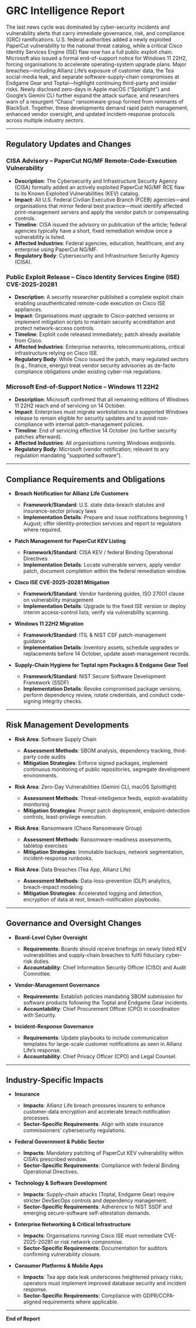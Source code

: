 # GRC Intelligence Report

The last news cycle was dominated by cyber-security incidents and vulnerability alerts that carry immediate governance, risk, and compliance (GRC) ramifications. U.S. federal authorities added a newly exploited PaperCut vulnerability to the national threat catalog, while a critical Cisco Identity Services Engine (ISE) flaw now has a full public exploit chain. Microsoft also issued a formal end-of-support notice for Windows 11 22H2, forcing organisations to accelerate operating-system upgrade plans. Major breaches—including Allianz Life’s exposure of customer data, the Tea social-media leak, and separate software-supply-chain compromises at Endgame Gear and Toptal—highlight continuing third-party and insider risks. Newly disclosed zero-days in Apple macOS (“Sploitlight”) and Google’s Gemini CLI further expand the attack surface, and researchers warn of a resurgent “Chaos” ransomware group formed from remnants of BlackSuit. Together, these developments demand rapid patch management, enhanced vendor oversight, and updated incident-response protocols across multiple industry sectors.

---

## Regulatory Updates and Changes

### CISA Advisory – PaperCut NG/MF Remote-Code-Execution Vulnerability
- **Description**: The Cybersecurity and Infrastructure Security Agency (CISA) formally added an actively exploited PaperCut NG/MF RCE flaw to its Known Exploited Vulnerabilities (KEV) catalog.  
- **Impact**: All U.S. Federal Civilian Executive Branch (FCEB) agencies—and organisations that mirror federal best practice—must identify affected print-management servers and apply the vendor patch or compensating controls.  
- **Timeline**: CISA issued the advisory on publication of the article; federal agencies typically have a short, fixed remediation window once a vulnerability is listed.  
- **Affected Industries**: Federal agencies, education, healthcare, and any enterprise using PaperCut NG/MF.  
- **Regulatory Body**: Cybersecurity and Infrastructure Security Agency (CISA).

### Public Exploit Release – Cisco Identity Services Engine (ISE) CVE-2025-20281
- **Description**: A security researcher published a complete exploit chain enabling unauthenticated remote-code execution on Cisco ISE appliances.  
- **Impact**: Organisations must upgrade to Cisco-patched versions or implement mitigation scripts to maintain security accreditation and protect network-access controls.  
- **Timeline**: Exploit code released immediately; patch already available from Cisco.  
- **Affected Industries**: Enterprise networks, telecommunications, critical infrastructure relying on Cisco ISE.  
- **Regulatory Body**: While Cisco issued the patch, many regulated sectors (e.g., finance, energy) treat vendor security advisories as de-facto compliance obligations under existing cyber-risk regulations.

### Microsoft End-of-Support Notice – Windows 11 22H2
- **Description**: Microsoft confirmed that all remaining editions of Windows 11 22H2 reach end of servicing on 14 October.  
- **Impact**: Enterprises must migrate workstations to a supported Windows release to remain eligible for security updates and to avoid non-compliance with internal patch-management policies.  
- **Timeline**: End of servicing effective 14 October (no further security patches afterward).  
- **Affected Industries**: All organisations running Windows endpoints.  
- **Regulatory Body**: Microsoft (vendor notification; relevant to any regulation mandating “supported software”).

---

## Compliance Requirements and Obligations

- **Breach Notification for Allianz Life Customers**  
  - **Framework/Standard**: U.S. state data-breach statutes and insurance-sector privacy laws  
  - **Implementation Details**: Prepare and issue notifications beginning 1 August; offer identity-protection services and report to regulators where required.

- **Patch Management for PaperCut KEV Listing**  
  - **Framework/Standard**: CISA KEV / federal Binding Operational Directives  
  - **Implementation Details**: Locate vulnerable servers, apply vendor patch, document completion within the federal remediation window.

- **Cisco ISE CVE-2025-20281 Mitigation**  
  - **Framework/Standard**: Vendor hardening guides, ISO 27001 clause on vulnerability management  
  - **Implementation Details**: Upgrade to the fixed ISE version or deploy interim access-control lists; verify via vulnerability scanning.

- **Windows 11 22H2 Migration**  
  - **Framework/Standard**: ITIL & NIST CSF patch-management guidance  
  - **Implementation Details**: Inventory assets, schedule upgrades or replacements before 14 October, update asset-management records.

- **Supply-Chain Hygiene for Toptal npm Packages & Endgame Gear Tool**  
  - **Framework/Standard**: NIST Secure Software Development Framework (SSDF)  
  - **Implementation Details**: Revoke compromised package versions, perform dependency review, rotate credentials, and conduct code-signing integrity checks.

---

## Risk Management Developments

- **Risk Area**: Software Supply Chain  
  - **Assessment Methods**: SBOM analysis, dependency tracking, third-party code audits  
  - **Mitigation Strategies**: Enforce signed packages, implement continuous monitoring of public repositories, segregate development environments.

- **Risk Area**: Zero-Day Vulnerabilities (Gemini CLI, macOS Sploitlight)  
  - **Assessment Methods**: Threat-intelligence feeds, exploit-availability monitoring  
  - **Mitigation Strategies**: Prompt patch deployment, endpoint-detection controls, least-privilege execution.

- **Risk Area**: Ransomware (Chaos Ransomware Group)  
  - **Assessment Methods**: Ransomware-readiness assessments, tabletop exercises  
  - **Mitigation Strategies**: Immutable backups, network segmentation, incident-response runbooks.

- **Risk Area**: Data Breaches (Tea App, Allianz Life)  
  - **Assessment Methods**: Data-loss-prevention (DLP) analytics, breach-impact modeling  
  - **Mitigation Strategies**: Accelerated logging and detection, encryption of data at rest, breach-notification playbooks.

---

## Governance and Oversight Changes

- **Board-Level Cyber Oversight**  
  - **Requirements**: Boards should receive briefings on newly listed KEV vulnerabilities and supply-chain breaches to fulfil fiduciary cyber-risk duties.  
  - **Accountability**: Chief Information Security Officer (CISO) and Audit Committee.

- **Vendor-Management Governance**  
  - **Requirements**: Establish policies mandating SBOM submission for software products following the Toptal and Endgame Gear incidents.  
  - **Accountability**: Chief Procurement Officer (CPO) in coordination with Security.

- **Incident-Response Governance**  
  - **Requirements**: Update playbooks to include communication templates for large-scale customer notifications as seen in Allianz Life’s response.  
  - **Accountability**: Chief Privacy Officer (CPO) and Legal Counsel.

---

## Industry-Specific Impacts

- **Insurance**  
  - **Impacts**: Allianz Life breach pressures insurers to enhance customer-data encryption and accelerate breach notification processes.  
  - **Sector-Specific Requirements**: Align with state insurance commissioners’ cybersecurity regulations.

- **Federal Government & Public Sector**  
  - **Impacts**: Mandatory patching of PaperCut KEV vulnerability within CISA’s prescribed window.  
  - **Sector-Specific Requirements**: Compliance with federal Binding Operational Directives.

- **Technology & Software Development**  
  - **Impacts**: Supply-chain attacks (Toptal, Endgame Gear) require stricter DevSecOps controls and dependency management.  
  - **Sector-Specific Requirements**: Adherence to NIST SSDF and emerging secure-software self-attestation demands.

- **Enterprise Networking & Critical Infrastructure**  
  - **Impacts**: Organisations running Cisco ISE must remediate CVE-2025-20281 or risk network compromise.  
  - **Sector-Specific Requirements**: Documentation for auditors confirming vulnerability closure.

- **Consumer Platforms & Mobile Apps**  
  - **Impacts**: Tea app data leak underscores heightened privacy risks; operators must implement improved database security and incident response.  
  - **Sector-Specific Requirements**: Compliance with GDPR/CCPA-aligned requirements where applicable.

---

**End of Report**